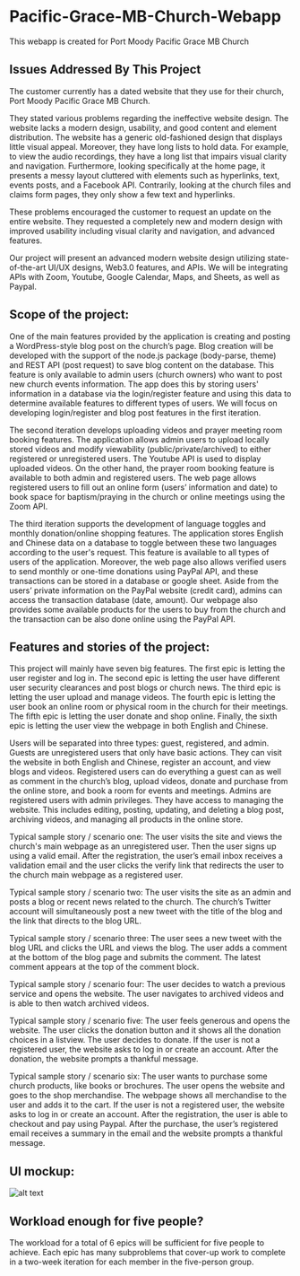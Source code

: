 # Pacific-Grace-MB-Church-Webapp
This webapp is created for Port Moody Pacific Grace MB Church

## Issues Addressed By This Project

The customer currently has a dated website that they use for their church, Port Moody Pacific Grace MB Church.

They stated various problems regarding the ineffective website design. The website lacks a modern design, usability, and good content and element distribution. The website has a generic old-fashioned design that displays little visual appeal. Moreover, they have long lists to hold data. For example, to view the audio recordings, they have a long list that impairs visual clarity and navigation. Furthermore, looking specifically at the home page, it presents a messy layout cluttered with elements such as hyperlinks, text, events posts, and a Facebook API. Contrarily, looking at the church files and claims form pages, they only show a few text and hyperlinks. 

These problems encouraged the customer to request an update on the entire website. They requested a completely new and modern design with improved usability including visual clarity and navigation, and advanced features.
 
Our project will present an advanced modern website design utilizing state-of-the-art UI/UX designs, Web3.0 features, and APIs. We will be integrating APIs with Zoom, Youtube, Google Calendar, Maps, and Sheets, as well as Paypal.


## Scope of the project:

One of the main features provided by the application is creating and posting a WordPress-style blog post on the church’s page. Blog creation will be developed with the support of the node.js package (body-parse, theme) and REST API (post request) to save blog content on the database. This feature is only available to admin users (church owners) who want to post new church events information. The app does this by storing users' information in a database via the login/register feature and using this data to determine available features to different types of users. We will focus on developing login/register and blog post features in the first iteration. 

The second iteration develops uploading videos and prayer meeting room booking features. The application allows admin users to upload locally stored videos and modify viewability (public/private/archived) to either registered or unregistered users. The Youtube API is used to display uploaded videos. On the other hand, the prayer room booking feature is available to both admin and registered users. The web page allows registered users to fill out an online form (users’ information and date) to book space for baptism/praying in the church or online meetings using the Zoom API. 

The third iteration supports the development of language toggles and monthly donation/online shopping features. The application stores English and Chinese data on a database to toggle between these two languages according to the user's request. This feature is available to all types of users of the application. Moreover, the web page also allows verified users to send monthly or one-time donations using PayPal API, and these transactions can be stored in a database or google sheet. Aside from the users’ private information on the PayPal website (credit card), admins can access the transaction database (date, amount). Our webpage also provides some available products for the users to buy from the church and the transaction can be also done online using the PayPal API.

## Features and stories of the project:
 
This project will mainly have seven big features. The first epic is letting the user register and log in. The second epic is letting the user have different user security clearances and post blogs or church news. The third epic is letting the user upload and manage videos. The fourth epic is letting the user book an online room or physical room in the church for their meetings. The fifth epic is letting the user donate and shop online. Finally, the sixth epic is letting the user view the webpage in both English and Chinese. 

Users will be separated into three types: guest, registered, and admin. Guests are unregistered users that only have basic actions. They can visit the website in both English and Chinese, register an account, and view blogs and videos. Registered users can do everything a guest can as well as comment in the church’s blog, upload videos, donate and purchase from the online store, and book a room for events and meetings. Admins are registered users with admin privileges. They have access to managing the website. This includes editing, posting, updating, and deleting a blog post, archiving videos, and managing all products in the online store.

Typical sample story / scenario one:
	The user visits the site and views the church's main webpage as an unregistered user. Then the user signs up using a valid email. After the registration, the user’s email inbox receives a validation email and the user clicks the verify link that redirects the user to the church main webpage as a registered user.

Typical sample story / scenario two:
The user visits the site as an admin and posts a blog or recent news related to the church. The church’s Twitter account will simultaneously post a new tweet with the title of the blog and the link that directs to the blog URL.	

Typical sample story / scenario three:
	The user sees a new tweet with the blog URL and clicks the URL and views the blog. The user adds a comment at the bottom of the blog page and submits the comment. The latest comment appears at the top of the comment block.

Typical sample story / scenario four:
	The user decides to watch a previous service and opens the website. The user navigates to archived videos and is able to then watch archived videos. 

Typical sample story / scenario five:
The user feels generous and opens the website. The user clicks the donation button and it shows all the donation choices in a listview. The user decides to donate. If the user is not a registered user, the website asks to log in or create an account. After the donation, the website prompts a thankful message.	

Typical sample story / scenario six:
The user wants to purchase some church products, like books or brochures. The user opens the website and goes to the shop merchandise. The webpage shows all merchandise to the user and adds it to the cart. If the user is not a registered user, the website asks to log in or create an account. After the registration, the user is able to checkout and pay using Paypal. After the purchase, the user’s registered email receives a summary in the email and the website prompts a thankful message. 

## UI mockup:
![alt text](https://github.com/greedynamic/276_indivAssmnts/blob/main/MockupUI.jpeg)

## Workload enough for five people?

The workload for a total of 6 epics will be sufficient for five people to achieve. Each epic has many subproblems that cover-up work to complete in a two-week iteration for each member in the five-person group. 


